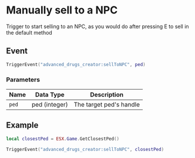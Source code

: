 # Manually sell to a NPC

Trigger to start selling to an NPC, as you would do after pressing E to sell in the default method

## Event

```lua
TriggerEvent("advanced_drugs_creator:sellToNPC", ped)
```

### Parameters

| Name  | Data Type     | Description             |
| ----- | ------------- | ----------------------- |
| `ped` | ped (integer) | The target ped's handle |

## Example

```lua
local closestPed = ESX.Game.GetClosestPed()

TriggerEvent("advanced_drugs_creator:sellToNPC", closestPed)
```
